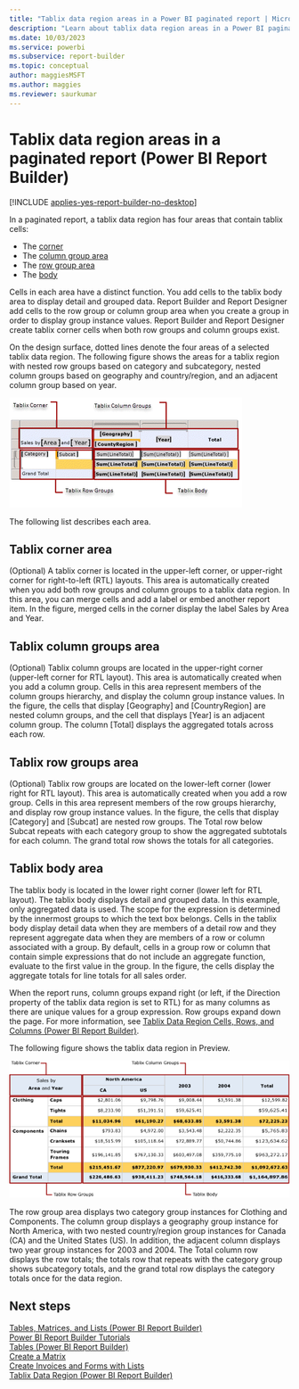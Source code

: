 ```yaml
---
title: "Tablix data region areas in a Power BI paginated report | Microsoft Docs"
description: "Learn about tablix data region areas in a Power BI paginated report."
ms.date: 10/03/2023
ms.service: powerbi
ms.subservice: report-builder
ms.topic: conceptual
author: maggiesMSFT
ms.author: maggies
ms.reviewer: saurkumar
---
```

# Tablix data region areas in a paginated report (Power BI Report Builder)

[!INCLUDE [applies-yes-report-builder-no-desktop](../../includes/applies-yes-report-builder-no-desktop.md)]

 In a paginated report, a tablix data region has four areas that contain tablix cells:   
* The [corner](#tablix-corner-area)  
* The [column group area](#tablix-column-groups-area)  
* The [row group area](#tablix-row-groups-area)
* The [body](#tablix-body-area)
  
Cells in each area have a distinct function. You add cells to the tablix body area to display detail and grouped data. Report Builder and Report Designer add cells to the row group or column group area when you create a group in order to display group instance values. Report Builder and Report Designer create tablix corner cells when both row groups and column groups exist.  
  
On the design surface, dotted lines denote the four areas of a selected tablix data region. The following figure shows the areas for a tablix region with nested row groups based on category and subcategory, nested column groups based on geography and country/region, and an adjacent column group based on year.  
  
 ![Screenshot of the Tablix data region areas.](media/tablix-areas.gif "Screenshot of a Tablix data region areas")  
  
 The following list describes each area. 
  
## Tablix corner area

(Optional) A tablix corner is located in the upper-left corner, or upper-right corner for right-to-left (RTL) layouts. This area is automatically created when you add both row groups and column groups to a tablix data region. In this area, you can merge cells and add a label or embed another report item. In the figure, merged cells in the corner display the label Sales by Area and Year.  
  
## Tablix column groups area

(Optional) Tablix column groups are located in the upper-right corner (upper-left corner for RTL layout). This area is automatically created when you add a column group. Cells in this area represent members of the column groups hierarchy, and display the column group instance values. In the figure, the cells that display [Geography] and [CountryRegion] are nested column groups, and the cell that displays [Year] is an adjacent column group. The column [Total] displays the aggregated totals across each row.  
  
## Tablix row groups area

(Optional) Tablix row groups are located on the lower-left corner (lower right for RTL layout). This area is automatically created when you add a row group. Cells in this area represent members of the row groups hierarchy, and display row group instance values. In the figure, the cells that display [Category] and [Subcat] are nested row groups. The Total row below Subcat repeats with each category group to show the aggregated subtotals for each column. The grand total row shows the totals for all categories.  
  
## Tablix body area

The tablix body is located in the lower right corner (lower left for RTL layout). The tablix body displays detail and grouped data. In this example, only aggregated data is used. The scope for the expression is determined by the innermost groups to which the text box belongs. Cells in the tablix body display detail data when they are members of a detail row and they represent aggregate data when they are members of a row or column associated with a group. By default, cells in a group row or column that contain simple expressions that do not include an aggregate function, evaluate to the first value in the group. In the figure, the cells display the aggregate totals for line totals for all sales order.  
  
 When the report runs, column groups expand right (or left, if the Direction property of the tablix data region is set to RTL) for as many columns as there are unique values for a group expression. Row groups expand down the page. For more information, see [Tablix Data Region Cells, Rows, and Columns &#40;Power BI Report Builder&#41;](../../paginated-reports/report-design/render-data-regions-report-builder-service.md).  
  
 The following figure shows the tablix data region in Preview.  
  
 ![Screenshot of a Preview, Tablix corner, row & column groups, body.](media/tablix-areas-preview.gif "Screenshot of a Preview, Tablix corner, row & column groups, body")  
  
 The row group area displays two category group instances for Clothing and Components. The column group displays a geography group instance for North America, with two nested country/region group instances for Canada (CA) and the United States (US). In addition, the adjacent column displays two year group instances for 2003 and 2004. The Total column row displays the row totals; the totals row that repeats with the category group shows subcategory totals, and the grand total row displays the category totals once for the data region.  
  
## Next steps  
 [Tables, Matrices, and Lists &#40;Power BI Report Builder&#41;](../../paginated-reports/report-builder-tables-matrices-lists.md)   
 [Power BI Report Builder Tutorials](/sql/reporting-services/report-builder-tutorials)   
 [Tables &#40;Power BI Report Builder&#41;](tables-report-builder.md)   
 [Create a Matrix](create-matrix-report-builder.md)   
 [Create Invoices and Forms with Lists](create-invoices-forms-lists-report-builder.md)   
 [Tablix Data Region &#40;Power BI Report Builder&#41;](../../paginated-reports/report-design/render-data-regions-report-builder-service.md)  
  
  
